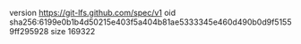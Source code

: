 version https://git-lfs.github.com/spec/v1
oid sha256:6199e0b1b4d50215e403f5a404b81ae5333345e460d490b0d9f51559ff295928
size 169322
